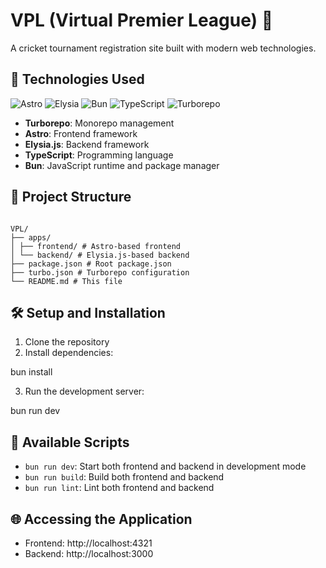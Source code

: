 # VPL (Virtual Premier League) 🏏

A cricket tournament registration site built with modern web technologies.

## 🚀 Technologies Used

![Astro](https://skillicons.dev/icons?i=astro)
![Elysia](https://skillicons.dev/icons?i=elysia)
![Bun](https://skillicons.dev/icons?i=bun)
![TypeScript](https://skillicons.dev/icons?i=ts)
![Turborepo](https://skillicons.dev/icons?i=turbo)

- **Turborepo**: Monorepo management
- **Astro**: Frontend framework
- **Elysia.js**: Backend framework
- **TypeScript**: Programming language
- **Bun**: JavaScript runtime and package manager

## 📁 Project Structure

```

VPL/
├── apps/
│ ├── frontend/ # Astro-based frontend
│ └── backend/ # Elysia.js-based backend
├── package.json # Root package.json
├── turbo.json # Turborepo configuration
└── README.md # This file

```

## 🛠️ Setup and Installation

1. Clone the repository
2. Install dependencies:

bun install

3. Run the development server:

bun run dev

## 📜 Available Scripts

- `bun run dev`: Start both frontend and backend in development mode
- `bun run build`: Build both frontend and backend
- `bun run lint`: Lint both frontend and backend

## 🌐 Accessing the Application

- Frontend: http://localhost:4321
- Backend: http://localhost:3000
